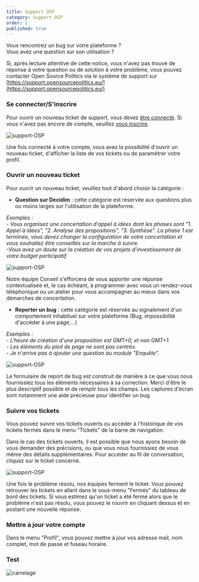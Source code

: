 ```yaml
---
title: Support OSP
category: Support OSP
order: 1
published: true
---
```


Vous rencontrez un bug sur votre plateforme ?<br>
Vous avez une question sur son utilisation ?<br>

Si, après lecture attentive de cette notice, vous n'avez pas trouvé de réponse à votre question ou de solution à votre problème, vous pouvez contacter Open Source Politics via le système de support sur [https://support.opensourcepolitics.eu/](https://support.opensourcepolitics.eu/)

### Se connecter/S'inscrire

Pour ouvrir un nouveau ticket de support, vous devez [être connecté](https://support.opensourcepolitics.eu/open.php). Si vous n'avez pas encore de compte, veuillez [vous inscrire](https://support.opensourcepolitics.eu/account.php?do=create).

![support-OSP]({{site.baseurl}}/uploads/support-1-seconnecter.png)

Une fois connecté à votre compte, vous avez la possibilité d'ouvrir un nouveau ticket, d'afficher la liste de vos tickets ou de paramétrer votre profil.

### Ouvrir un nouveau ticket

Pour ouvrir un nouveau ticket, veuillez tout d'abord choisir la catégorie :

* **Question sur Decidim** : cette catégorie est réservée aux questions plus ou moins larges sur l'utilisation de la plateforme.

_Exemples :_
<br>
_- Vous organisez une concertation d'appel à idées dont les phases sont "1. Appel à idées", "2. Analyse des propositions", "3. Synthèse". La phase 1 est terminée, vous devez changer la configuration de votre concertation et vous souhaitez être conseillés sur la marche à suivre._
<br>
_-Vous avez un doute sur la création de vos projets d'investissement de votre budget participatif._

![support-OSP]({{site.baseurl}}/uploads/support-2-questions-decidim.png)

Notre équipe Conseil s'efforcera de vous apporter une réponse contextualisée et, le cas échéant, à programmer avec vous un rendez-vous téléphonique ou un atelier pour vous accompagner au mieux dans vos démarches de concertation.

* **Reporter un bug** : cette catégorie est réservée au signalement d'un comportement inhabituel sur votre plateforme (Bug, impossibilité d'accéder à une page,...)

_Exemples :_
<br>
_- L'heure de création d'une proposition est GMT+0, et non GMT+1._
<br>
_- Les éléments du pied de page ne sont pas centrés._
<br>
_- Je n'arrive pas à ajouter une question au module "Enquête"._

![support-OSP]({{site.baseurl}}/uploads/support-3-bug-report.png)

Le formulaire de report de bug est construit de manière à ce que vous nous fournissiez tous les éléments nécessaires à sa correction. Merci d'être le plus descriptif possible et de remplir tous les champs. Les captures d'écran sont notamment une aide précieuse pour identifier un bug.



### Suivre vos tickets

Vous pouvez suivre vos tickets ouverts ou accéder à l'historique de vos tickets fermés dans le menu "Tickets" de la barre de navigation.

Dans le cas des tickets ouverts, il est possible que nous ayons besoin de vous demander des précisions, ou que vous nous fournissiez de vous même des détails supplémentaires. Pour accéder au fil de conversation, cliquez sur le ticket concerné.

![support-OSP]({{site.baseurl}}/uploads/support-4-suivre-ticket.png)

Une fois le problème résolu, nos équipes ferment le ticket. Vous pouvez retrouver les tickets en allant dans le sous-menu "Fermés" du tableau de bord des tickets.
Si vous estimez qu'un ticket a été fermé alors que le problème n'est pas résolu, vous pouvez le rouvrir en cliquant dessus et en postant une nouvelle réponse.

### Mettre à jour votre compte

Dans le menu "Profil", vous pouvez mettre à jour vos adresse mail, nom complet, mot de passe et fuseau horaire.

### Test
![carrelage]({{site.baseurl}}/images/82003919-2-0-5694067-v-000100000000.jpg)


